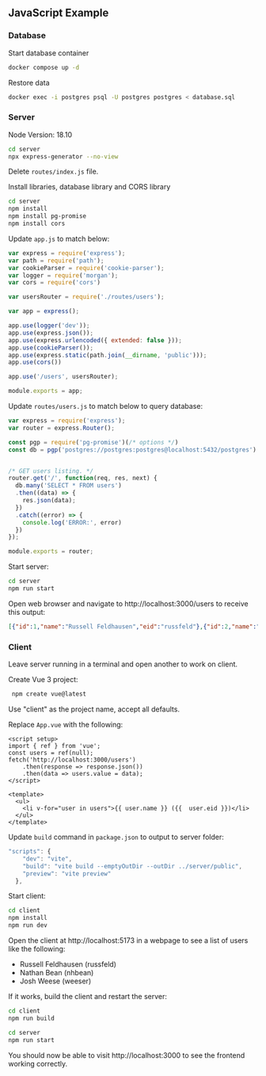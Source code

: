 ## JavaScript Example

### Database

Start database container

```bash
docker compose up -d
```

Restore data

```bash
docker exec -i postgres psql -U postgres postgres < database.sql
```

### Server

Node Version: 18.10

```bash
cd server
npx express-generator --no-view
```

Delete `routes/index.js` file.

Install libraries, database library and CORS library

```bash
cd server
npm install
npm install pg-promise
npm install cors
```

Update `app.js` to match below:

```js
var express = require('express');
var path = require('path');
var cookieParser = require('cookie-parser');
var logger = require('morgan');
var cors = require('cors')

var usersRouter = require('./routes/users');

var app = express();

app.use(logger('dev'));
app.use(express.json());
app.use(express.urlencoded({ extended: false }));
app.use(cookieParser());
app.use(express.static(path.join(__dirname, 'public')));
app.use(cors())

app.use('/users', usersRouter);

module.exports = app;
```

Update `routes/users.js` to match below to query database:

```js
var express = require('express');
var router = express.Router();

const pgp = require('pg-promise')(/* options */)
const db = pgp('postgres://postgres:postgres@localhost:5432/postgres')


/* GET users listing. */
router.get('/', function(req, res, next) {
  db.many('SELECT * FROM users')
  .then((data) => {
    res.json(data);
  })
  .catch((error) => {
    console.log('ERROR:', error)
  })
});

module.exports = router;
```

Start server:

```bash
cd server
npm run start
```

Open web browser and navigate to http://localhost:3000/users to receive this output:

```json
[{"id":1,"name":"Russell Feldhausen","eid":"russfeld"},{"id":2,"name":"Nathan Bean","eid":"nhbean"},{"id":3,"name":"Josh Weese","eid":"weeser"}]
```

### Client

Leave server running in a terminal and open another to work on client.

Create Vue 3 project:

```bash
 npm create vue@latest
```

Use "client" as the project name, accept all defaults. 

Replace `App.vue` with the following:

```vue
<script setup>
import { ref } from 'vue';
const users = ref(null);
fetch('http://localhost:3000/users')
    .then(response => response.json())
    .then(data => users.value = data);
</script>

<template>
  <ul>
    <li v-for="user in users">{{ user.name }} ({{  user.eid }})</li>
  </ul>
</template>
```

Update `build` command in `package.json` to output to server folder:

```js
"scripts": {
    "dev": "vite",
    "build": "vite build --emptyOutDir --outDir ../server/public",
    "preview": "vite preview"
  },
```

Start client:

```bash
cd client
npm install
npm run dev
```

Open the client at http://localhost:5173 in a webpage to see a list of users like the following:

* Russell Feldhausen (russfeld)
* Nathan Bean (nhbean)
* Josh Weese (weeser)

If it works, build the client and restart the server:

```bash
cd client
npm run build
```

```bash
cd server
npm run start
```

You should now be able to visit http://localhost:3000 to see the frontend working correctly. 